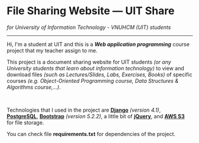 # **File Sharing Website — UIT Share**
*for University of Information Technology - VNUHCM (UIT) students*

---

Hi, I'm a student at UIT and this is a ***Web application programming*** course project that my teacher assign to me.

This project is a document sharing website for UIT students *(or any University students that learn about information technology)* to view and download files *(such as Lectures/Slides, Labs, Exercises, Books)* of specific courses *(e.g. Object-Oriented Programming course, Data Structures & Algorithms course,...)*.

<br>

Technologies that I used in the project are [**Django**](https://www.djangoproject.com/) *(version 4.1)*, [**PostgreSQL**](https://www.postgresql.org/), [**Bootstrap**](https://getbootstrap.com/) *(version 5.2.2)*, a little bit of [**jQuery**](https://jquery.com/), and [**AWS S3**](https://aws.amazon.com/s3/) for file storage.

You can check file **requirements.txt** for dependencies of the project.
